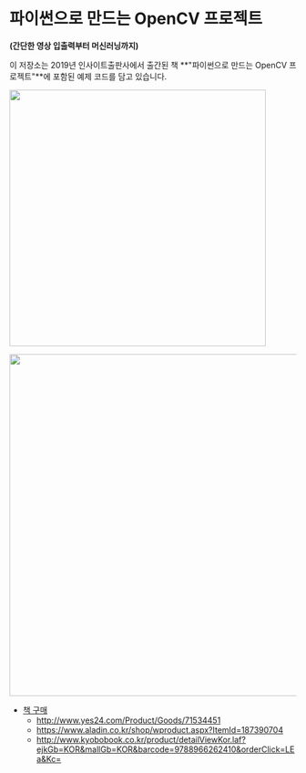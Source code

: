 # 파이썬으로 만드는 OpenCV 프로젝트 
**(간단한 영상 입출력부터 머신러닝까지)**

이 저장소는 2019년 인사이트출판사에서 출간된 책 **"파이썬으로 만드는 OpenCV 프로젝트"**에 포함된 예제 코드를 담고 있습니다. 

<img src="https://i.imgur.com/veTl4OH.png" width="450">

<a href="https://youtu.be/ZpJFEm1of-s" target="_new"><img src="https://i.imgur.com/Wb82pDU.png" width="600">

* 책 구매
  * http://www.yes24.com/Product/Goods/71534451
  * https://www.aladin.co.kr/shop/wproduct.aspx?ItemId=187390704
  * http://www.kyobobook.co.kr/product/detailViewKor.laf?ejkGb=KOR&mallGb=KOR&barcode=9788966262410&orderClick=LEa&Kc=

